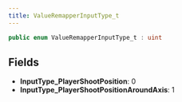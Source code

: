 ```yaml
---
title: ValueRemapperInputType_t
---
```


```csharp
public enum ValueRemapperInputType_t : uint
```

## Fields

- **InputType_PlayerShootPosition**: 0
- **InputType_PlayerShootPositionAroundAxis**: 1

